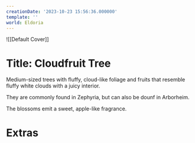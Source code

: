 ```yaml
---
creationDate: '2023-10-23 15:56:36.000000'
template: ''
world: Eldoria
---
```

![[Default Cover]]

# Title: Cloudfruit Tree

Medium-sized trees with fluffy, cloud-like foliage and fruits that resemble fluffy white clouds with a juicy interior.

They are commonly found in Zephyria, but can also be dounf in Arborheim.

The blossoms emit a sweet, apple-like fragrance.

# Extras


